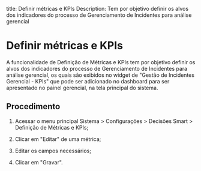 title: Definir métricas e KPIs
Description: Tem por objetivo definir os alvos dos indicadores do processo de Gerenciamento de Incidentes para análise gerencial
# Definir métricas e KPIs

A funcionalidade de Definição de Métricas e KPIs tem por objetivo definir os
alvos dos indicadores do processo de Gerenciamento de Incidentes para análise
gerencial, os quais são exibidos no widget de "Gestão de Incidentes Gerencial -
KPIs" que pode ser adicionado no dashboard para ser apresentado no painel
gerencial, na tela principal do sistema.

Procedimento
----------------

1.  Acessar o menu principal Sistema \> Configurações \> Decisões Smart \>
    Definição de Métricas e KPIs;

2.  Clicar em "Editar" de uma métrica;

3.  Editar os campos necessários;

4.  Clicar em "Gravar".



<!-- !!! tip "About"

    <b>Product/Version:</b> CITSmart | 9.00 &nbsp;&nbsp;
    <b>Updated:</b>01/18/2021 – Anna Martins
